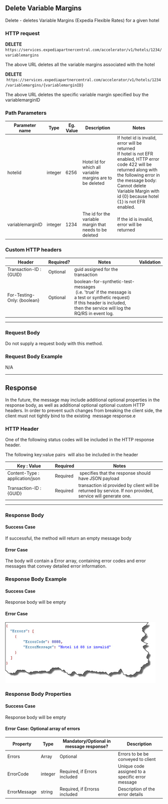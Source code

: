 ## Delete Variable Margins

Delete - deletes Variable Margins (Expedia Flexible Rates) for a given hotel

### HTTP request

**DELETE** `https://services.expediapartnercentral.com/accelerator/v1/hotels/1234/variablemargins`

The above URL deletes all the variable margins associated with the hotel

**DELETE**  `https://services.expediapartnercentral.com/accelerator/v1/hotels/1234/variablemargins/{variablemarginID}`

The above URL deletes the specific variable margin specified buy the variablemarginID

### Path Parameters

| Parameter name | Type | Eg. Value | Description | Notes |
|---|---|---|---|---|
| hotelid | integer | 6256 | Hotel Id for which all variable margins are to be deleted | If hotel id is invalid, error will be returned<br/>If hotel is not EFR enabled, HTTP error code 422 will be returned along with the following error in the message body: Cannot delete Variable Margin with id {0} because hotel {1} is not EFR enabled. |
| variablemarginID | integer | 1234 | The id for the variable margin that needs to be deleted | If the id is invalid, error will be returned |

### Custom HTTP headers

| Header | Required? | Notes | Validation |
|---|---|---|---|
| Transaction-ID : {GUID} | Optional | guid assigned for the transaction |
| For-Testing-Only: {boolean} | Optional | boolean-for-synthetic-test-messages<br/> (i.e. 'true' if the message is a test or synthetic request)<br/>If this header is included, then the service will log the RQ/RS in event log. |

* * *

### Request Body

Do not supply a request body with this method.

### Request Body Example

N/A

* * *

## Response

In the future, the message may include additional optional properties in the response body, as well as additional optional optional custom HTTP headers. In order to prevent such changes from breaking the client side, the client must not tightly bind to the existing  message response.e

### HTTP Header

One of the following status codes will be included in the HTTP response header.

The following key:value pairs  will also be included in the header

| Key : Value | Required | Notes |
|---|---|---|
| Content-Type : application/json | Required |  specifies that the response should have JSON payload |
| Transaction-ID : {GUID} | Required | transaction id provided by client will be returned by service. If non provided, service will generate one. |

* * *

### Response Body

#### Success Case

If successful, the method will return an empty message body

#### Error Case

The body will contain a Error array, containing error codes and error messages that convey detailed error information.

### Response Body Example

#### Success Case

Response body will be empty

#### Error Case

![](/images/accelerator_ListRatePlanLinkageRS_3.jpg)

### Response Body Properties

#### Success Case

Response body will be empty

#### Error Case: Optional array of errors 

| **Property** | **Type** | **Mandatory/Optional in message response?** | **Description** |
|---|---|---|---|
| Errors | Array | Optional | Errors to be be conveyed to client |
| ErrorCode | integer | Required, if Errors included | Unique code assigned to a specific error message |
| ErrorMessage | string | Required, if Errorss included | Description of the error details |